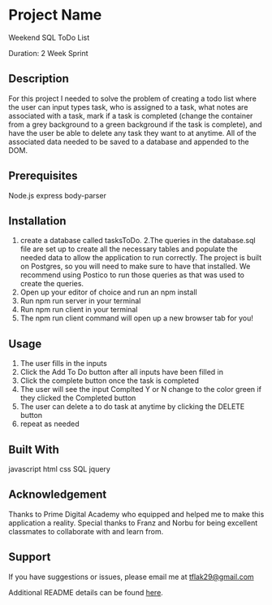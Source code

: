 # Project Name
Weekend SQL ToDo List

Duration: 2 Week Sprint

## Description

For this project I needed to solve the problem of creating a todo list where the user can input types task, who is assigned to a task, what notes are associated with a task, mark if a task is completed (change the container from a grey background to a green background if the task is complete), and have the user be able to delete any task they want to at anytime. All of the associated data needed to be saved to a database and appended to the DOM. 

## Prerequisites

Node.js
express
body-parser

## Installation

1. create a database called tasksToDo.
2.The queries in the database.sql file are set up to create all the necessary tables and populate the needed data to allow the application to run correctly. The project is built on Postgres, so you will need to make sure to have that installed. We recommend using Postico to run those queries as that was used to create the queries.
3. Open up your editor of choice and run an npm install
4. Run npm run server in your terminal
5. Run npm run client in your terminal
6. The npm run client command will open up a new browser tab for you!

## Usage

1. The user fills in the inputs
2. Click the Add To Do button after all inputs have been filled in
3. Click the complete button once the task is completed
4. The user will see the input Complted Y or N change to the color green if they clicked the Completed button
5. The user can delete a to do task at anytime by clicking the DELETE button
6. repeat as needed

## Built With

javascript
html
css
SQL
jquery

## Acknowledgement

Thanks to Prime Digital Academy who equipped and helped me to make this application a reality. Special thanks to Franz and Norbu for being excellent classmates to collaborate with and learn from.

## Support

If you have suggestions or issues, please email me at tflak29@gmail.com

Additional README details can be found [here](https://github.com/PrimeAcademy/readme-template/blob/master/README.md).
